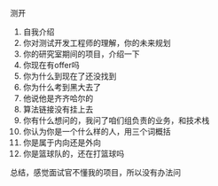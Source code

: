 测开
1. 自我介绍
2. 你对测试开发工程师的理解，你的未来规划
3. 你的研究室期间的项目，介绍一下
4. 你现在有offer吗
5. 你为什么到现在了还没找到
6. 你为什么考到黑大去了
7. 他说他是齐齐哈尔的
8. 算法链接没有挂上去
9. 你有什么想问的，我问了咱们组负责的业务，和技术栈
10. 你认为你是一个什么样的人，用三个词概括
11. 你是属于内向还是外向
12. 你是篮球队的，还在打篮球吗


总结，感觉面试官不懂我的项目，所以没有办法问